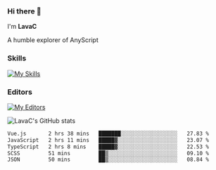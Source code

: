 ### Hi there 👋
I'm **LavaC**

A humble explorer of AnyScript

### Skills
[![My Skills](https://skillicons.dev/icons?i=js,ts,vue,nodejs,nuxtjs,astro,solidjs,tailwind)](https://skillicons.dev)

### Editors
[![My Editors](https://skillicons.dev/icons?i=neovim,vscode)](https://skillicons.dev)

![LavaC's GitHub stats](https://github-readme-stats.vercel.app/api?username=LavaCxx&show_icons=true&theme=synthwave)

<!--START_SECTION:waka-->

```txt
Vue.js       2 hrs 38 mins   ███████░░░░░░░░░░░░░░░░░░   27.83 %
JavaScript   2 hrs 11 mins   █████▓░░░░░░░░░░░░░░░░░░░   23.07 %
TypeScript   2 hrs 8 mins    █████▓░░░░░░░░░░░░░░░░░░░   22.53 %
SCSS         51 mins         ██▒░░░░░░░░░░░░░░░░░░░░░░   09.10 %
JSON         50 mins         ██▒░░░░░░░░░░░░░░░░░░░░░░   08.84 %
```

<!--END_SECTION:waka-->
